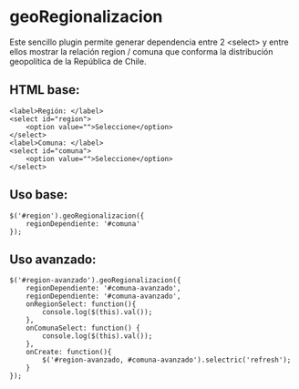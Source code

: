 geoRegionalizacion
==================

Este sencillo plugin permite generar dependencia entre 2 &lt;select&gt; y entre ellos mostrar la relación region / comuna que conforma la distribución geopolítica de la República de Chile.

HTML base:
-------
	<label>Región: </label>
	<select id="region">
		<option value="">Seleccione</option>
	</select>
	<label>Comuna: </label>
	<select id="comuna">
		<option value="">Seleccione</option>
	</select>


Uso base:
-------
	$('#region').geoRegionalizacion({
   		regionDependiente: '#comuna'
	});

Uso avanzado:
-------
	$('#region-avanzado').geoRegionalizacion({
   		regionDependiente: '#comuna-avanzado',
   		regionDependiente: '#comuna-avanzado',
      	onRegionSelect: function(){
      		console.log($(this).val());
   		},
   		onComunaSelect: function() {
      		console.log($(this).val());
   		},
   		onCreate: function(){
      		$('#region-avanzado, #comuna-avanzado').selectric('refresh');
   		}
	});


